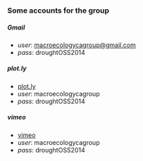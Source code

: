 ### Some accounts for the group

##### Gmail 
* _user_: macroecologycagroup@gmail.com 
* _pass_: droughtOSS2014 

##### plot.ly
* [plot.ly](https://plot.ly/)
* _user_: macroecologycagroup
* _pass_: droughtOSS2014 


##### vimeo
* [vimeo](https://vimeo.com/)
* _user_: macroecologycagroup
* _pass_: droughtOSS2014 
